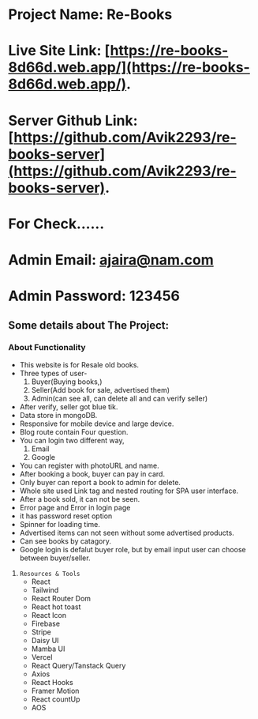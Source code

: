 # Project Name: Re-Books

# Live Site Link: [https://re-books-8d66d.web.app/](https://re-books-8d66d.web.app/).

# Server Github Link: [https://github.com/Avik2293/re-books-server](https://github.com/Avik2293/re-books-server).


# For Check......
# Admin Email: ajaira@nam.com
# Admin Password: 123456


## Some details about The Project:

### About Functionality
* This website is for Resale old books.
* Three types of user-
    1. Buyer(Buying books,)
    2. Seller(Add book for sale, advertised them)
    3. Admin(can see all, can delete all and can verify seller)
* After verify, seller got blue tik.
* Data store in mongoDB.
* Responsive for mobile device and large device.
* Blog route contain Four question.
* You can login two different way,
    1. Email
    2. Google
* You can register with photoURL and name.
* After booking a book, buyer can pay in card.
* Only buyer can report a book to admin for delete.
* Whole site used Link tag and nested routing for SPA user interface. 
* After a book sold, it can not be seen.
* Error page and Error in login page 
* it has password reset option
* Spinner for loading time.
* Advertised items can not seen without some advertised products.
* Can see books by catagory.
* Google login is defalut buyer role, but by email input user can choose between buyer/seller.


1. `Resources & Tools`
    * React
    * Tailwind
    * React Router Dom
    * React hot toast
    * React Icon
    * Firebase
    * Stripe
    * Daisy UI
    * Mamba UI
    * Vercel
    * React Query/Tanstack Query
    * Axios
    * React Hooks
    * Framer Motion
    * React countUp
    * AOS

